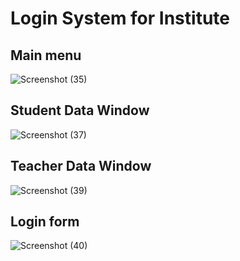 # Login System for Institute


## Main menu
![Screenshot (35)](https://user-images.githubusercontent.com/126350818/221584680-e13a6a3e-c650-47c9-8021-4a8da2319037.png)

## Student Data Window
![Screenshot (37)](https://user-images.githubusercontent.com/126350818/221584975-2e47ec29-853f-46ab-a5e2-6a80f482b043.png)

## Teacher Data Window
![Screenshot (39)](https://user-images.githubusercontent.com/126350818/221585021-59422586-4027-4c29-b008-7c82c4810f48.png)

## Login form
![Screenshot (40)](https://user-images.githubusercontent.com/126350818/221585047-91f7d0c1-74d2-463e-9848-29f55a467a7d.png)

